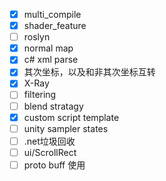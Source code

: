- [x] multi_compile
- [x] shader_feature
- [ ] roslyn
- [x] normal map
- [x] c# xml parse
- [x] 其次坐标，以及和非其次坐标互转
- [x] X-Ray
- [ ] filtering
- [ ] blend stratagy
- [x] custom script template
- [ ] unity sampler states
- [ ] .net垃圾回收
- [ ] ui/ScrollRect
- [ ] proto buff 使用